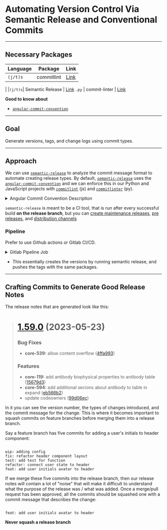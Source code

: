 # Automating Version Control Via Semantic Release and Conventional Commits

---

## Necessary Packages

| Language | Package    | Link                                                   |
| -------- | ---------- | ------------------------------------------------------ |
| `(j/t)s` | commitlint | [Link](https://commitlint.js.org/#/guides-local-setup) |

|
|`(j/t)s`| Semantic Release | [Link](https://github.com/semantic-release/semantic-release)
`.py` | commit-linter | [Link](https://pypi.org/project/commit-linter/)

**Good to know about**

- [`angular-commit-convention`](https://github.com/angular/angular/blob/main/CONTRIBUTING.md#-commit-message-format)

---

## Goal

Generate versions, tags, and change logs using commit types.

---

## Approach

We can use [`semantic-release`](https://github.com/semantic-release/semantic-release) to analyze the commit message format to automate creating release types. By default, [`semantic-release`](https://github.com/semantic-release/semantic-release) uses the [`angular-commit-convention`](https://github.com/angular/angular/blob/main/CONTRIBUTING.md#-commit-message-format) and we can enforce this in our Python and JavaScript
projects with [`commitlint`](https://commitlint.js.org/#/guides-local-setup) (js) and
[`commitlinter`](https://pypi.org/project/commit-linter/) (py).

<details>
  <summary>Angular Commit Convention Description</summary>
  ```
<type>(<scope>): <short summary>
  │       │             │
  │       │             └─⫸ Summary in present tense. Not capitalized. No period at the end.
  │       │
  │       └─⫸ Commit Scope: animations|bazel|benchpress|common|compiler|compiler-cli|core|
  │                          elements|forms|http|language-service|localize|platform-browser|
  │                          platform-browser-dynamic|platform-server|router|service-worker|
  │                          upgrade|zone.js|packaging|changelog|docs-infra|migrations|
  │                          devtools
  │
  └─⫸ Commit Type: build|ci|docs|feat|fix|perf|refactor|test
```
</details>

`semantic-release` is meant to be a CI tool, that is run after every successful build **on the
release branch**, but you can [create maintenance releases](https://github.com/semantic-release/semantic-release/blob/master/docs/recipes/release-workflow/maintenance-releases.md#publishing-maintenance-releases),
[pre releases](https://github.com/semantic-release/semantic-release/blob/master/docs/recipes/release-workflow/pre-releases.md#publishing-pre-releases), and [distribution channels](https://github.com/semantic-release/semantic-release/blob/master/docs/recipes/release-workflow/distribution-channels.md#publishing-on-distribution-channels)

### Pipeline

Prefer to use Github actions or Gitlab CI/CD.

<details>
  <summary>Gitlab Pipeline Job</summary>
  
  ```
  //GITLAB CONFIG
  variables:
    # Main env variables. DO NOT REMOVE!!!

generate-version:
stage: generate-version
image:
name: smartive/semantic-release-image:2021-10-15T14-35-19UTC # pull_policy: if-not-present
before_script: - npm install @semantic-release/gitlab -D
script: - git config --global http.emptyAuth true - npx semantic-release --dry-run - test -e .VERSION || (echo $(git describe --abbrev=0 --tags | tr -d v) > .VERSION && touch .NORELEASE) - echo "Determined Version $(cat .VERSION)"
artifacts:
paths: - .VERSION - .NORELEASE
rules: - if: $CI_COMMIT_BRANCH == "main" - if: $CI_COMMIT_BRANCH == "dev"

build:
stage: build

# services:

# - $DOCKER_DIND_IMAGE

# image: $DOCKER_IMAGE

services: - docker:20.10.16-dind
image: docker:20.10.16

before_script: - until docker info; do sleep 1; done - echo $CI_BUILD_TOKEN | docker login -u $CI_REGISTRY_USER $CI_REGISTRY --password-stdin
    script:
      - |
        if [[ $(expr $CI_COMMIT_BRANCH : "feat") -ne 0 ]] \
          || [[ $(expr $CI_COMMIT_BRANCH : "fix") -ne 0 ]] \
          || [[ $(expr $CI_COMMIT_BRANCH : "build") -ne 0 ]]; then
            export BUILD_VERSION=$(echo $CI_COMMIT_BRANCH | tr / -)
            echo "this is a fix,build, or feat branch so setting tag to $BUILD_VERSION"
          else
            export BUILD_VERSION=$(cat .VERSION)
fi - !reference [.build, script]

push_tag:
stage: push_tag
image:
name: smartive/semantic-release-image:2021-10-15T14-35-19UTC # pull_policy: if-not-present
before_script: - npm install @semantic-release/gitlab -D
script: - npx semantic-release
rules: - if: $CI_COMMIT_BRANCH == "main" - exists: - .NORELEASE
when: never

```
</details>

- This essentially creates the versions by running semantic release, and pushes the tags
with the same packages.

___

## Crafting Commits to Generate Good Release Notes

The release notes that are generated look like this:
>
># [1.59.0](https://gitlab.absci.cloud/informatics/core-services/compare/1.58.0...1.59.0) (2023-05-23)
>
>
>### Bug Fixes
>
>* **core-539:** allow content overflow ([4ffa993](https://gitlab.absci.cloud/informatics/core-services/commit/4ffa99333b5ec871f35b2ab9e3275c777b952e4b))
>
>
>### Features
>
>* **core-119:** add antibody biophysical properties to antibody table ([15679d3](https://gitlab.absci.cloud/informatics/core-services/commit/15679d3fec29cbd001e14c03b4d9dcd7cf7ee6d2))
>* **core-594:** add additional secions about antibody to table in expand ([eb566b2](https://gitlab.absci.cloud/informatics/core-services/commit/eb566b2133fc127d20581d1e933f6221ed5592fa))
>* update codeowners ([99d06ec](https://gitlab.absci.cloud/informatics/core-services/commit/99d06ecea8b5bcfff0b034b44b2f46f303b326c1))



In it you can see the version number, the types of changes introduced, and the commit message
for the change. This is where it becomes important to squash commits on feature branches
before merging them into a release branch.

Say a feature branch has five commits for adding a user's initials to header component:

```

wip: adding config
fix: refactor header component layout
test: add test for function
refactor: connect user state to header
feat: add user initials avatar to header

```

If we merge these five commits into the release branch, then our release notes will contain a
lot of "noise" that will make it difficult to understand what the purpose of the release was /
what was added. Once a merge/pull request has been approved, all the commits should be squashed
one with a commit message that describes the change:

```

feat: add user initials avatar to header

```

**Never squash a release branch**
```
